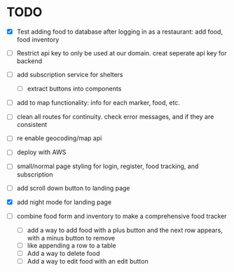 # TODO

- [x] Test adding food to database after logging in as a restaurant: add food, food inventory
- [ ] Restrict api key to only be used at our domain. creat seperate api key for backend
- [ ] add subscription service for shelters
    - [ ] extract buttons into components
- [ ] add to map functionality: info for each marker, food, etc.
- [ ] clean all routes for continuity. check error messages, and if they are consistent
- [ ] re enable geocoding/map api
- [ ] deploy with AWS

- [ ] small/normal page styling for login, register, food tracking, and subscription
- [ ] add scroll down button to landing page
- [x] add night mode for landing page
- [ ] combine food form and inventory to make a comprehensive food tracker
    - [ ] add a way to add food with a plus button and the next row appears, with a minus button to remove
    - [ ] like appending a row to a table
    - [ ] Add a way to delete food
    - [ ] Add a way to edit food with an edit button